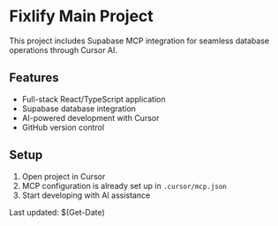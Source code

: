 # Fixlify Main Project

This project includes Supabase MCP integration for seamless database operations through Cursor AI.

## Features
- Full-stack React/TypeScript application
- Supabase database integration
- AI-powered development with Cursor
- GitHub version control

## Setup
1. Open project in Cursor
2. MCP configuration is already set up in `.cursor/mcp.json`
3. Start developing with AI assistance

Last updated: $(Get-Date)